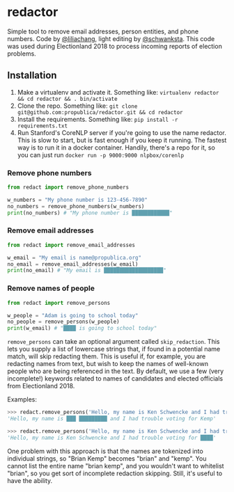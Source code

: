 # redactor
Simple tool to remove email addresses, person entities, and phone numbers. Code by [@liliachang](https://github.com/liliachang), light editing by [@schwanksta](https://github.com/schwanksta). This code was used during Electionland 2018 to process incoming reports of election problems. 

## Installation
1. Make a virtualenv and activate it. Something like: `virtualenv redactor && cd redactor && . bin/activate`
2. Clone the repo. Something like: `git clone git@github.com:propublica/redactor.git && cd redactor`
3. Install the requirements. Something like: `pip install -r requirements.txt`
4. Run Stanford's CoreNLP server if you're going to use the name redactor. This is slow to start, but is fast enough if you keep it running. The fastest way is to run it in a docker container. Handily, there's a repo for it, so you can just run `docker run -p 9000:9000 nlpbox/corenlp`

### Remove phone numbers
```python
from redact import remove_phone_numbers

w_numbers = "My phone number is 123-456-7890"
no_numbers = remove_phone_numbers(w_numbers)
print(no_numbers) # "My phone number is ████████████"
```

### Remove email addresses

```python
from redact import remove_email_addresses

w_email = "My email is name@propublica.org"
no_email = remove_email_addresses(w_email)
print(no_email) # "My email is ███████████████████"
```

### Remove names of people

```python
from redact import remove_persons

w_people = "Adam is going to school today"
no_people = remove_persons(w_people)
print(w_email) # "████ is going to school today"
```

`remove_persons` can take an optional argument called `skip_redaction`. This lets you supply a list of lowercase strings that, if found in a potential name match, will skip redacting them. This is useful if, for example, you are redacting names from text, but wish to keep the names of well-known people who are being referenced in the text. By default, we use a few (very incomplete!) keywords related to names of candidates and elected officials from Electionland 2018.

Examples:

```python
>>> redact.remove_persons('Hello, my name is Ken Schwencke and I had trouble voting for Kemp')
'Hello, my name is ███ █████████ and I had trouble voting for Kemp'
```

```python
>>> redact.remove_persons('Hello, my name is Ken Schwencke and I had trouble voting for Kemp', skip_redaction=('ken', 'schwencke',))
'Hello, my name is Ken Schwencke and I had trouble voting for ████'
```

One problem with this approach is that the names are tokenized into individual strings, so "Brian Kemp" becomes "brian" and "kemp". You cannot list the entire name "brian kemp", and you wouldn't want to whitelist "brian", so you get sort of incomplete redaction skipping. Still, it's useful to have the ability.

